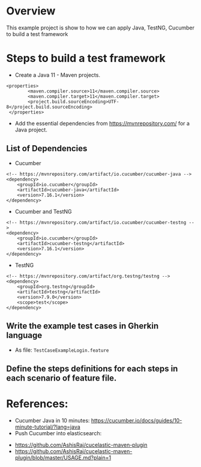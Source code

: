# Overview
This example project is show to how we can apply Java, TestNG, Cucumber to build a test framework

# Steps to build a test framework
- Create a Java 11 - Maven projects.
```agsl
<properties>
        <maven.compiler.source>11</maven.compiler.source>
        <maven.compiler.target>11</maven.compiler.target>
        <project.build.sourceEncoding>UTF-8</project.build.sourceEncoding>
 </properties>
```
- Add the essential dependencies from https://mvnrepository.com/ for a Java project.
## List of Dependencies
- Cucumber
```angular2html
<!-- https://mvnrepository.com/artifact/io.cucumber/cucumber-java -->
<dependency>
    <groupId>io.cucumber</groupId>
    <artifactId>cucumber-java</artifactId>
    <version>7.16.1</version>
</dependency>
```
- Cucumber and TestNG
```angular2html
<!-- https://mvnrepository.com/artifact/io.cucumber/cucumber-testng -->
<dependency>
    <groupId>io.cucumber</groupId>
    <artifactId>cucumber-testng</artifactId>
    <version>7.16.1</version>
</dependency>

```
- TestNG
```angular2html
<!-- https://mvnrepository.com/artifact/org.testng/testng -->
<dependency>
    <groupId>org.testng</groupId>
    <artifactId>testng</artifactId>
    <version>7.9.0</version>
    <scope>test</scope>
</dependency>
```
## Write the example test cases in Gherkin language
- As file: `TestCaseExampleLogin.feature`
## Define the steps definitions for each steps in each scenario of feature file.



# References:
- Cucumber Java in 10 minutes: https://cucumber.io/docs/guides/10-minute-tutorial/?lang=java
- Push Cucumber into elasticsearch:
+ https://github.com/AshisRaj/cucelastic-maven-plugin
+ https://github.com/AshisRaj/cucelastic-maven-plugin/blob/master/USAGE.md?plain=1